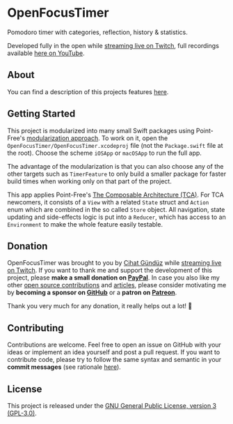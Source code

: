# OpenFocusTimer

Pomodoro timer with categories, reflection, history & statistics.

Developed fully in the open while [streaming live on Twitch](https://www.twitch.tv/Jeehut), full recordings available [here on YouTube](https://www.youtube.com/playlist?list=PLvkAveYAfY4TVdM3Lc52SJTkuGB85I5uw).

## About

You can find a description of this projects features [here](https://www.notion.so/flinedev-public/Open-Focus-Timer-59d9331cd3c84c13be7aa38beb6bc277).

## Getting Started

This project is modularized into many small Swift packages using Point-Free's [modularization approach](https://www.pointfree.co/episodes/ep171-modularization-part-1). To work on it, open the `OpenFocusTimer/OpenFocusTimer.xcodeproj` file (not the `Package.swift` file at the root). Choose the scheme `iOSApp` or `macOSApp` to run the full app.

The advantage of the modularization is that you can also choose any of the other targets such as `TimerFeature` to only build a smaller package for faster build times when working only on that part of the project.

This app applies Point-Free's [The Composable Architecture (TCA)](https://www.pointfree.co/collections/composable-architecture/a-tour-of-the-composable-architecture). For TCA newcomers, it consists of a `View` with a related `State` struct and `Action` enum which are combined in the so called `Store` object. All navigation, state updating and side-effects logic is put into a `Reducer`, which has access to an `Environment` to make the whole feature easily testable.

## Donation

OpenFocusTimer was brought to you by [Cihat Gündüz](https://github.com/Jeehut) while [streaming live on Twitch](https://twitch.tv/Jeehut). If you want to thank me and support the development of this project, please **make a small donation on [PayPal](https://paypal.me/Dschee/5EUR)**. In case you also like my other [open source contributions](https://github.com/Flinesoft) and [articles](https://medium.com/@Jeehut), please consider motivating me by **becoming a sponsor on [GitHub](https://github.com/sponsors/Jeehut)** or a **patron on [Patreon](https://www.patreon.com/Jeehut)**.

Thank you very much for any donation, it really helps out a lot! 💯


## Contributing

Contributions are welcome. Feel free to open an issue on GitHub with your ideas or implement an idea yourself and post a pull request. If you want to contribute code, please try to follow the same syntax and semantic in your **commit messages** (see rationale [here](http://chris.beams.io/posts/git-commit/)).

## License
This project is released under the [GNU General Public License, version 3 (GPL-3.0)](http://opensource.org/licenses/GPL-3.0).

